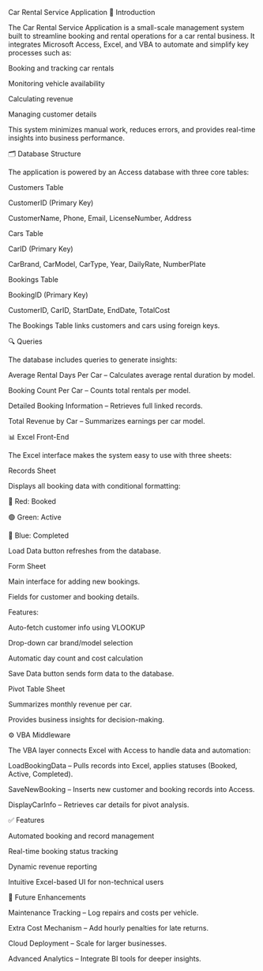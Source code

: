 Car Rental Service Application
📌 Introduction

The Car Rental Service Application is a small-scale management system built to streamline booking and rental operations for a car rental business. It integrates Microsoft Access, Excel, and VBA to automate and simplify key processes such as:

Booking and tracking car rentals

Monitoring vehicle availability

Calculating revenue

Managing customer details

This system minimizes manual work, reduces errors, and provides real-time insights into business performance.

🗂 Database Structure

The application is powered by an Access database with three core tables:

Customers Table

CustomerID (Primary Key)

CustomerName, Phone, Email, LicenseNumber, Address

Cars Table

CarID (Primary Key)

CarBrand, CarModel, CarType, Year, DailyRate, NumberPlate

Bookings Table

BookingID (Primary Key)

CustomerID, CarID, StartDate, EndDate, TotalCost

The Bookings Table links customers and cars using foreign keys.

🔍 Queries

The database includes queries to generate insights:

Average Rental Days Per Car – Calculates average rental duration by model.

Booking Count Per Car – Counts total rentals per model.

Detailed Booking Information – Retrieves full linked records.

Total Revenue by Car – Summarizes earnings per car model.

📊 Excel Front-End

The Excel interface makes the system easy to use with three sheets:

Records Sheet

Displays all booking data with conditional formatting:

🔴 Red: Booked

🟢 Green: Active

🔵 Blue: Completed

Load Data button refreshes from the database.

Form Sheet

Main interface for adding new bookings.

Fields for customer and booking details.

Features:

Auto-fetch customer info using VLOOKUP

Drop-down car brand/model selection

Automatic day count and cost calculation

Save Data button sends form data to the database.

Pivot Table Sheet

Summarizes monthly revenue per car.

Provides business insights for decision-making.

⚙️ VBA Middleware

The VBA layer connects Excel with Access to handle data and automation:

LoadBookingData – Pulls records into Excel, applies statuses (Booked, Active, Completed).

SaveNewBooking – Inserts new customer and booking records into Access.

DisplayCarInfo – Retrieves car details for pivot analysis.

✅ Features

Automated booking and record management

Real-time booking status tracking

Dynamic revenue reporting

Intuitive Excel-based UI for non-technical users

🚀 Future Enhancements

Maintenance Tracking – Log repairs and costs per vehicle.

Extra Cost Mechanism – Add hourly penalties for late returns.

Cloud Deployment – Scale for larger businesses.

Advanced Analytics – Integrate BI tools for deeper insights.
